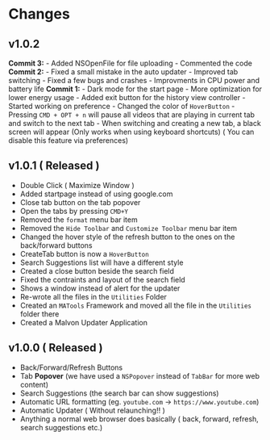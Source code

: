 #  Changes

## v1.0.2
**Commit 3:**
    - Added NSOpenFile for file uploading
    - Commented the code
**Commit 2:**
    - Fixed a small mistake in the auto updater
    - Improved tab switching
    - Fixed a few bugs and crashes
    - Improvments in CPU power and battery life
**Commit 1:**
    - Dark mode for the start page
    - More optimization for lower energy usage
    - Added exit button for the history view controller
    - Started working on preference
    - Changed the color of `HoverButton`
    - Pressing `CMD + OPT + n` will pause all videos that are playing in current tab and switch to the next tab
    - When switching and creating a new tab, a black screen will appear (Only works when using keyboard shortcuts) ( You can disable this feature via preferences)

## v1.0.1 ( **Released** )
- Double Click ( Maximize Window )
- Added startpage instead of using google.com
- Close tab button on the tab popover
- Open the tabs by pressing `CMD+Y`
- Removed the `format` menu bar item
- Removed the `Hide Toolbar` and `Customize Toolbar` menu bar item
- Changed the hover style of the refresh button to the ones on the back/forward buttons
- CreateTab button is now a `HoverButton`
- Search Suggestions list will have a different style
- Created a close button beside the search field
- Fixed the contraints and layout of the search field
- Shows a window instead of alert for the updater
- Re-wrote all the files in the `Utilities` Folder
- Created an `MATools` Framework and moved all the file in the `Utilities` folder there
- Created a Malvon Updater Application


## v1.0.0 ( **Released** )
- Back/Forward/Refresh Buttons
- Tab **Popover** (we have used a `NSPopover` instead of `TabBar` for more web content)
- Search Suggestions (the search bar can show suggestions)
- Automatic URL formatting (eg. `youtube.com` -> `https://www.youtube.com`)
- Automatic Updater ( Without relaunching!! )
- Anything a normal web browser does basically ( back, forward, refresh, search suggestions etc.)

